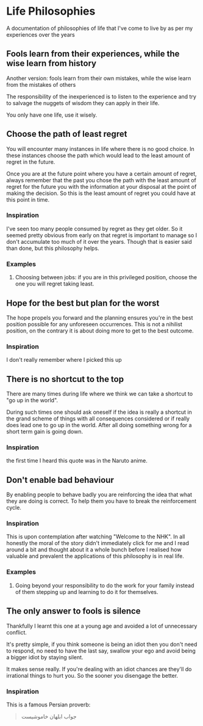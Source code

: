 # Life Philosophies
A documentation of philosophies of life that I've come to live by as per my experiences over the years

## Fools learn from their experiences, while the wise learn from history
Another version: fools learn from their own mistakes, while the wise learn from the mistakes of others

The responsibility of the inexperienced is to listen to the experience and try to salvage the nuggets of wisdom they can apply in their life.

You only have one life, use it wisely.

## Choose the path of least regret
You will encounter many instances in life where there is no good choice.
In these instances choose the path which would lead to the least amount of regret in the future.

Once you are at the future point where you have a certain amount of regret, always remember that the past you chose the path with the least amount of regret for the future you with the information at your disposal at the point of making the decision. So this is the least amount of regret you could have at this point in time.

### Inspiration
I've seen too many people consumed by regret as they get older.
So it seemed pretty obvious from early on that regret is important to manage so I don't accumulate too much of it over the years. Though that is easier said than done, but this philosophy helps.

### Examples
1. Choosing between jobs: if you are in this privileged position, choose the one you will regret taking least.

## Hope for the best but plan for the worst
The hope propels you forward and the planning ensures you're in the best position possible for any unforeseen occurrences. This is not a nihilist position, on the contrary it is about doing more to get to the best outcome.

### Inspiration
I don't really remember where I picked this up

## There is no shortcut to the top
There are many times during life where we think we can take a shortcut to "go up in the world".

During such times one should ask oneself if the idea is really a shortcut in the grand scheme of things with all consequences considered or if really does lead one to go up in the world. After all doing something wrong for a short term gain is going down.

### Inspiration
the first time I heard this quote was in the Naruto anime.

## Don't enable bad behaviour
By enabling people to behave badly you are reinforcing the idea that what they are doing is correct. To help them you have to break the reinforcement cycle.

### Inspiration
This is upon contemplation after watching "Welcome to the NHK". In all honestly the moral of the story didn't immediately click for me and I read around a bit and thought about it a whole bunch before I realised how valuable and prevalent the applications of this philosophy is in real life.

### Examples

1. Going beyond your responsibility to do the work for your family instead of them stepping up and learning to do it for themselves.


## The only answer to fools is silence
Thankfully I learnt this one at a young age and avoided a lot of unnecessary conflict.

It's pretty simple, if you think someone is being an idiot then you don't need to respond, no need to have the last say, swallow your ego and avoid being a bigger idiot by staying silent.

It makes sense really. If you're dealing with an idiot chances are they'll do irrational things to hurt you. So the sooner you disengage the better.

### Inspiration
This is a famous Persian proverb:
> جواب ابلهان خاموشیست



